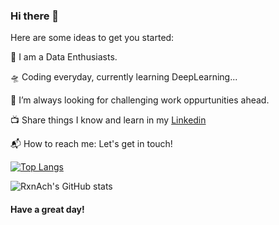 ### Hi there 👋




Here are some ideas to get you started:

🎤 I am a Data Enthusiasts. 

🛸 Coding everyday, currently learning DeepLearning...

🌋 I’m always looking for challenging work oppurtunities ahead.

<!-- 💬 Actively writing blogs Check it Out!  -->

📺 Share things I know and learn in my [Linkedin](https://www.linkedin.com/in/chhabi-acharya-95747a19a/)

📬 How to reach me: Let's get in touch!




[![Top Langs](https://github-readme-stats.vercel.app/api/top-langs/?username=rxnach&langs_count=8)](https://github.com/rxnach/github-readme-stats)


![RxnAch's GitHub stats](https://github-readme-stats.vercel.app/api?username=rxnach&show_icons=true&theme=radical)

#### Have a great day!
